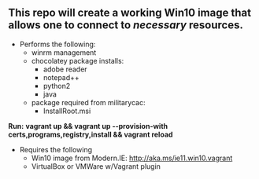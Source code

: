 ## This repo will create a working Win10 image that allows one to connect to *necessary* resources.

* Performs the following:
  * winrm management
  * chocolatey package installs:
    * adobe reader
    * notepad++
    * python2
    * java
  * package required from militarycac:
    * InstallRoot.msi

**Run:**
**vagrant up && vagrant up --provision-with certs,programs,registry,install && vagrant reload**

* Requires the following
  * Win10 image from Modern.IE: http://aka.ms/ie11.win10.vagrant
  * VirtualBox or VMWare w/Vagrant plugin
